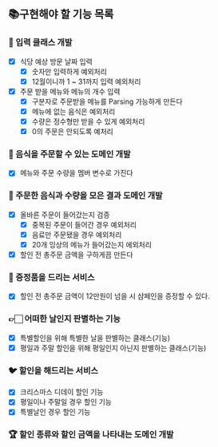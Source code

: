 ## 📚구현해야 할 기능 목록

### 🧮 입력 클래스 개발
- [x] 식당 예상 방문 날짜 입력
  - [x] 숫자만 입력하게 예외처리
  - [x] 12월이니까 1 ~ 31까지 입력 예외처리
- [x] 주문 받을 메뉴와 메뉴의 개수 입력
  - [x] 구분자로 주문받을 메뉴를 Parsing 가능하게 만든다
  - [x] 메뉴에 없는 음식은 예외처리
  - [x] 수량은 정수형만 받을 수 있게 예외처리
  - [x] 0의 주문은 안되도록 예처리
### 📄 음식을 주문할 수 있는 도메인 개발
- [x] 메뉴와 주문 수량을 멤버 변수로 가진다 
### 📕 주문한 음식과 수량을 모은 결과 도메인 개발
- [x] 올바른 주문이 들어갔는지 검증
  - [x] 중복된 주문이 들어간 경우 예외처리
  - [x] 음료만 주문됐을 경우 예외처리
  - [x] 20개 잉상의 메뉴가 들어갔는지 에외처리
- [x] 할인 전 총주문 금액을 구하게끔 만든다
### 🎁 증정품을 드리는 서비스
- [x] 할인 전 총주문 금액이 12만원이 넘을 시 샴페인을 증정할 수 있다.
### 👉🏻 어떠한 날인지 판별하는 기능
- [x] 특별할인을 위해 특별한 날을 판별하는 클래스(기능)
- [x] 평일과 주말 할인을 위해 평일인지 아닌지 판별하는 클래스(기능)
### 🐦 할인을 해드리는 서비스
- [x] 크리스마스 디데이 할인 기능
- [x] 평일이나 주말일 경우 할인 기능
- [x] 특별날인 경우 할인 기능
### 🏆 할인 종류와 할인 금액을 나타내는 도메인 개발
